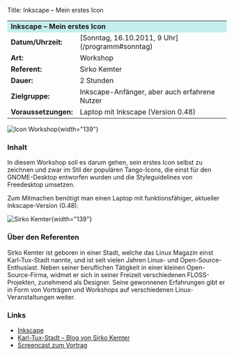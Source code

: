 Title: Inkscape – Mein erstes Icon

<table border="0" cellpadding="3" cellspacing="0" width="100%">
<tr>
<td colspan="3" style="font-weight: bold; background-color: #c4eeee;">
Inkscape – Mein erstes Icon

</td>
</tr>
<tr>
<td style="font-weight: bold;">
Datum/Uhrzeit:

</td>
<td>
[Sonntag, 16.10.2011, 9 Uhr](/programm#sonntag)

</td>
</tr>
<tr>
<td style="font-weight: bold;">
Art:

</td>
<td>
Workshop

</td>
</tr>
<tr>
<td style="font-weight: bold;">
Referent:

</td>
<td>
Sirko Kemter

</td>
</tr>
<tr>
<td style="font-weight: bold;">
Dauer:

</td>
<td>
2 Stunden

</td>
</tr>
<tr>
<td style="font-weight: bold;">
Zielgruppe:

</td>
<td>
Inkscape-Anfänger, aber auch erfahrene Nutzer

</td>
</tr>
<tr>
<td style="font-weight: bold;">
Voraussetzungen:

</td>
<td>
Laptop mit Inkscape (Version 0.48)

</td>
</tr>
</table>

![Icon Workshop]({filename}/files/ubucon-wkshp-icon.png){width="139"}

### Inhalt

In diesem Workshop soll es darum gehen, sein erstes Icon selbst zu
zeichnen und zwar im Stil der populären Tango-Icons, die einst für den
GNOME-Desktop entworfen wurden und die Styleguidelines von Freedesktop
umsetzen.

Zum Mitmachen benötigt man einen Laptop mit funktionsfähiger, aktueller
Inkscape-Version (0.48).

![Sirko Kemter]({filename}/files/sirko.png){width="139"}

### Über den Referenten

Sirko Kemter ist geboren in einer Stadt, welche das Linux Magazin einst
Karl-Tux-Stadt nannte, und ist seit vielen Jahren Linux- und
Open-Source-Enthusiast. Neben seiner beruflichen Tätigkeit in einer
kleinen Open-Source-Firma, widmet er sich in seiner Freizeit
verschiedenen FLOSS-Projekten, zunehmend als Designer. Seine gewonnenen
Erfahrungen gibt er in Form von Vorträgen und Workshops auf
verschiedenen Linux-Veranstaltungen weiter.

### Links

-   [Inkscape](http://inkscape.org/)
-   [Karl-Tux-Stadt – Blog von Sirko
    Kemter](http://karl-tux-stadt.de/ktuxs/)
-   [Screencast zum Vortrag](http://karl-tux-stadt.de/ktuxs/?p=3090)


